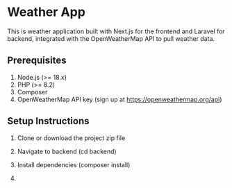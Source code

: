 # Weather App

This is weather application built with Next.js for the frontend and Laravel for backend, integrated with the OpenWeatherMap API to pull weather data.

## Prerequisites
1. Node.js (>= 18.x)
2. PHP (>= 8.2)
3. Composer
4. OpenWeatherMap API key (sign up at https://openweathermap.org/api)

## Setup Instructions
1. Clone or download the project zip file
2. Navigate to backend (cd backend)
3. Install dependencies (composer install)
   
4. 

